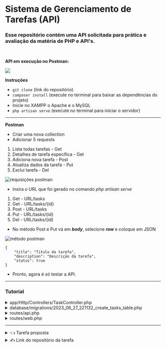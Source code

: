 # Sistema de Gerenciamento de Tarefas (API)

### Esse repositório contém uma API solicitada para prática e avaliação da matéria de PHP e API's.

</br>

**API em execução no Postman:**

[![](https://markdown-videos.vercel.app/youtube/V7IgQjuNsrU)](https://www.youtube.com/watch?v=V7IgQjuNsrU)

**Instruções**

- ``` git clone ``` (link do repositório)
- ``` composer install ``` (execute no terminal para baixar as dependências do projeto)
- Inicie no XAMPP o Apache e o MySQL
- ``` php artisan serve ``` (execute no terminal para iniciar o servidor)

----

**Postman**

- Criar uma nova collection
- Adicionar 5 requests
 1. Lista todas tarefas - Get
 2. Detalhes de tarefa específica - Get
 3. Adiciona nova tarefa - Post
 4. Atualiza dados da tarefa - Put
 5. Exclui tarefa - Del

![requisições postman](https://github.com/p1nheiros/Sistema-de-Gerenciamento-de-Tarefas-API/assets/124714182/2e1da62f-ce84-429a-91c1-3178fba017af)

- Insira o URL que foi gerado no comando _php artisan serve_
 1. Get - URL/tasks
 2. Get - URL/tasks/{id}
 3. Post - URL/tasks
 4. Put - URL/tasks/{id}
 5. Del - URL/tasks/{id}

- No método Post e Put vá em ***body***, selecione ***row*** e coloque em JSON

![método postman](https://github.com/p1nheiros/Sistema-de-Gerenciamento-de-Tarefas-API/assets/124714182/025ed5ae-b10f-411a-b418-aeed233a11aa)

```
{
    "title": "Titulo da tarefa",
    "description": "Descrição da tarefa",
    "status": true
}
```

- Pronto, agora é só testar a API.
  
----

### Tutorial

<details>
  <summary>app/Http/Controllers/TaskController.php</summary>
  <br/>
 
 ```
 <?php

namespace App\Http\Controllers;

use Illuminate\Http\Request;
use App\Models\Task;

class TaskController extends Controller
{
    public function index()
    {
        $tasks = Task::all();

        return response()->json($tasks);
    }

    public function show($id)
    {
        $task = Task::find($id);

        if ($task) {
            return response()->json($task);
        } else {
            return response()->json(['error' => 'Tarefa não encontrada'], 404);
        }
    }

    public function store(Request $request)
    {
        $request->validate([
            'title' => 'required',
            'description' => 'required',
        ]);

        $task = new Task;
        $task->title = $request->input('title');
        $task->description = $request->input('description');
        $task->status = $request->input('status', false);
        $task->save();

        return response()->json($task, 201);
    }

    public function update(Request $request, $id)
    {
        $task = Task::find($id);

        if ($task) {
            $request->validate([
                'title' => 'required',
                'description' => 'required',
            ]);

            $task->title = $request->input('title');
            $task->description = $request->input('description');
            $task->status = $request->input('status', $task->status);
            $task->save();

            return response()->json($task);
        } else {
            return response()->json(['error' => 'Tarefa não encontrada'], 404);
        }
    }

    public function destroy($id)
    {
        $task = Task::find($id);

        if ($task) {
            $task->delete();

            return response()->json(['message' => 'Tarefa excluída com sucesso']);
        } else {
            return response()->json(['error' => 'Tarefa não encontrada'], 404);
        }
    }
}
 ```

  </div>
</details> 

<details>
  <summary>database/migrations/2023_06_27_221132_create_tasks_table.php</summary>
  <br/>
 
 ```
<?php

use Illuminate\Database\Migrations\Migration;
use Illuminate\Database\Schema\Blueprint;
use Illuminate\Support\Facades\Schema;

class CreateTasksTable extends Migration
{
    public function up()
    {
        Schema::create('tasks', function (Blueprint $table) {
            $table->id();
            $table->string('title');
            $table->text('description');
            $table->boolean('status')->default(false);
            $table->timestamps();
        });
    }

    public function down()
    {
        Schema::dropIfExists('tasks');
    }
}
 ```

  </div>
</details> 

<details>
  <summary>routes/api.php</summary>
  <br/>
 
 ```
<?php

use Illuminate\Http\Request;
use Illuminate\Support\Facades\Route;

Route::get('/tasks', 'TaskController@index');
Route::get('/tasks/{id}', 'TaskController@show');
Route::post('/tasks', 'TaskController@store');
Route::put('/tasks/{id}', 'TaskController@update');
Route::delete('/tasks/{id}', 'TaskController@destroy');
 ```

  </div>
</details> 


<details>
  <summary>routes/web.php</summary>
  <br/>
 
 ```
<?php

use Illuminate\Support\Facades\Route;
use App\Http\Controllers\TaskController;

Route::get('/tasks', [TaskController::class, 'index']);
Route::get('/tasks/{id}', [TaskController::class, 'show']);
Route::post('/tasks', [TaskController::class, 'store']);
Route::put('/tasks/{id}', [TaskController::class, 'update']);
Route::delete('/tasks/{id}', [TaskController::class, 'destroy']);



 ```

  </div>
</details> 

----

<details>
  <summary>👈 Tarefa proposta</summary>
  <br/>

  **Enunciado: Sistema de Gerenciamento de Tarefas (API)**
<p align="left"> 
 
Você foi contratado para desenvolver um sistema de gerenciamento de tarefas utilizando Laravel. O sistema deve fornecer uma API para realizar operações básicas de criação, leitura, atualização e exclusão (CRUD) de tarefas.

**Requisitos:**

1. A API deve ser capaz de lidar com as seguintes operações:
   - Listar todas as tarefas
   - Obter detalhes de uma tarefa específica
   - Criar uma nova tarefa
   - Atualizar os dados de uma tarefa existente
   - Excluir uma tarefa

2. Cada tarefa deve conter as seguintes informações:
   - Título (obrigatório)
   - Descrição (obrigatório)
   - Status (concluída ou não concluída)

3. A API deve seguir as práticas recomendadas para design de APIs RESTful e utilizar os métodos HTTP adequados para cada operação.

4. A resposta da API deve estar no formato JSON.

5. Implemente validações adequadas para garantir que os dados fornecidos estejam corretos antes de executar as operações no banco de dados.

6. Teste a API utilizando uma ferramenta de testes de API, como o Postman ou o Insomnia.

7. Documente a API, incluindo informações sobre as rotas disponíveis, os parâmetros necessários e as respostas esperadas.

**Dicas:**

- Use os recursos do Laravel, como rotas, controladores e modelos, para facilitar o desenvolvimento da API.
- Utilize o sistema de migração do Laravel para criar a tabela de tarefas no banco de dados.
- Crie um controlador dedicado para manipular as operações relacionadas às tarefas.
- Utilize o Eloquent ORM para interagir com o banco de dados.
- Lembre-se de adicionar as validações necessárias nos controladores para garantir a integridade dos dados.

**Bônus (opcional):**

- Implemente recursos de paginação e ordenação para a listagem de tarefas.
- Adicione autenticação na API para garantir que apenas usuários autenticados possam acessar as operações de criação, atualização e exclusão de tarefas.
- Implemente recursos de busca para permitir que os usuários pesquisem tarefas por título, descrição ou status.

**Observação:** Esta atividade foca na criação da API, portanto, não é necessário incluir interface HTML. O objetivo é praticar a criação de endpoints e a manipulação dos dados utilizando o Laravel.

----


## Baixando as Dependências de um Projeto Laravel

Ao clonar um projeto Laravel de um repositório Git, é necessário baixar as dependências do projeto para garantir que todas as bibliotecas e pacotes necessários estejam instalados corretamente. Para isso, siga as etapas abaixo:

1. Certifique-se de ter o PHP instalado em sua máquina. Recomenda-se usar a versão suportada pelo projeto Laravel. Você pode verificar a versão suportada no arquivo `composer.json` do projeto.

2. Abra um terminal e navegue até o diretório raiz do projeto Laravel clonado.

3. Execute o comando `composer install` para baixar as dependências do projeto. O Composer irá ler o arquivo `composer.json` do projeto e instalar todas as dependências listadas.

4. Aguarde até que o Composer conclua o processo de instalação das dependências. Isso pode levar alguns minutos, dependendo da velocidade da sua conexão com a internet.

5. Após a conclusão, o Composer terá criado um diretório chamado `vendor` no diretório raiz do projeto. Esse diretório contém todas as dependências do projeto Laravel.

6. Se houver arquivos de ambiente (`.env`) no projeto, copie o arquivo `.env.example` para `.env` e configure as variáveis de ambiente necessárias, como informações do banco de dados e chaves de acesso.

7. Agora você está pronto para executar o projeto Laravel. Use um servidor web local (por exemplo, o servidor embutido do PHP ou um servidor como o Apache ou Nginx) e acesse o projeto em seu navegador.

Com essas etapas, você poderá baixar e configurar corretamente as dependências do projeto Laravel ao cloná-lo de um repositório Git.

Lembre-se de consultar a documentação oficial do Laravel para obter mais informações sobre a configuração e execução de projetos Laravel.

</p>
  
  </div>
</details> 

<details>
  <summary>✍️ Link do repositório da tarefa</summary>
  <br/>

  **https://github.com/joaovcandrade/projeto-laravel**

  </div>
</details> 
